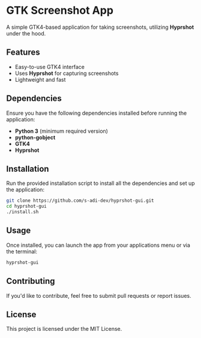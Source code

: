 # GTK Screenshot App

A simple GTK4-based application for taking screenshots, utilizing **Hyprshot** under the hood.

## Features
- Easy-to-use GTK4 interface
- Uses **Hyprshot** for capturing screenshots
- Lightweight and fast

## Dependencies
Ensure you have the following dependencies installed before running the application:

- **Python 3** (minimum required version)
- **python-gobject**
- **GTK4**
- **Hyprshot**

## Installation
Run the provided installation script to install all the dependencies and set up the application:

```bash
git clone https://github.com/s-adi-dev/hyprshot-gui.git
cd hyprshot-gui
./install.sh
```

## Usage
Once installed, you can launch the app from your applications menu or via the terminal:

```bash
hyprshot-gui
```

## Contributing
If you'd like to contribute, feel free to submit pull requests or report issues.

## License
This project is licensed under the MIT License.

